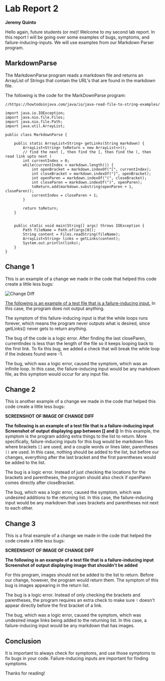 # Lab Report 2
**Jeremy Quinto**

Hello again, future students (or me)! Welcome to my second lab report. In this report I will be going over some examples of bugs, symptoms, and failure-inducing-inputs. We will use examples from our Markdown Parser program. 

## MarkdownParse
The MarkdownParse program reads a markdown file and returns an ArrayList of Strings that contain the URL's that are found in the markdown file. 

The following is the code for the MarkDownParse program:
```
//https://howtodoinjava.com/java/io/java-read-file-to-string-examples/

import java.io.IOException;
import java.nio.file.Files;
import java.nio.file.Path;
import java.util.ArrayList;

public class MarkdownParse {

    public static ArrayList<String> getLinks(String markdown) {
        ArrayList<String> toReturn = new ArrayList<>();
        // find the next [, then find the ], then find the (, then read link upto next )
        int currentIndex = 0;
        while(currentIndex < markdown.length()) {
            int openBracket = markdown.indexOf("[", currentIndex);
            int closeBracket = markdown.indexOf("]", openBracket);
            int openParen = markdown.indexOf("(", closeBracket);
            int closeParen = markdown.indexOf(")", openParen);
            toReturn.add(markdown.substring(openParen + 1, closeParen));
            currentIndex = closeParen + 1;
        }

        return toReturn;
    }


    public static void main(String[] args) throws IOException {
        Path fileName = Path.of(args[0]);
        String content = Files.readString(fileName);
        ArrayList<String> links = getLinks(content);
	    System.out.println(links);
    }
}
```

## Change 1
This is an example of a change we made in the code that helped this code create a little less bugs:

![Change Diff](lr2-screenshots/change1.png)

[The following is an example of a test file that is a failure-inducing input.](lr2-test-cases/testcase1.md)
In this case, the program does not output anything. 

The symptom of this failure-inducing input is that the while loops runs forever, which means the program never outputs what is desired, since getLinks() never gets to return anything. 

The bug of the code is a logic error. After finding the last closeParen, currentIndex is less than the length of the file so it keeps looping back to the first link. To fix this bug, we added a check that will break the while loop if the indexes found were -1. 

The bug, which was a logic error, caused the symptom, which was an infinite loop. In this case, the failure-inducing input would be any markdown file, as this symptom would occur for any input file. 

## Change 2
This is another example of a change we made in the code that helped this code create a little less bugs:

**SCREENSHOT OF IMAGE OF CHANGE DIFF**

**The following is an example of a test file that is a failure-inducing input**
**Screenshot of output displaying gap between [] and ()**
In this example, the symptom is the program adding extra things to the list to return. More specifically, failure-inducing inputs for this bug would be markdown files where brackets `[]` are used, and a couple words or lines later, parentheses `()` are used. In this case, nothing should be added to the list, but before our changes, everything after the last bracket and the first parentheses would be added to the list.

The bug is a logic error. Instead of just checking the locations for the brackets and parentheses, the program should also check if openParen comes directly after closeBracket. 

The bug, which was a logic error, caused the symptom, which was undesired additions to the returning list. In this case, the failure-inducing input would be any markdown that uses brackets and parentheses not next to each other. 

## Change 3
This is a final example of a change we made in the code that helped the code create a little less bugs:

**SCREENSHOT OF IMAGE OF CHANGE DIFF**

**The following is an example of a test file that is a failure-inducing input**
**Screenshot of output displaying image that shouldn't be added**

For this program, images should not be added to the list to return. Before our change, however, the program would return them. The symptom of this bug is images appearing in the return list. 

The bug is a logic error. Instead of only checking the brackets and parentheses, the program requires an extra check to make sure `!` doesn't appear directly before the first bracket of a link. 

The bug, which was a logic error, caused the symptom, which was undesired image links being added to the returning list. In this case, a failure-inducing input would be any markdown that has images.

## Conclusion

It is important to always check for symptoms, and use those symptoms to fix bugs in your code. Failure-inducing inputs are important for finding symptoms. 

Thanks for reading!